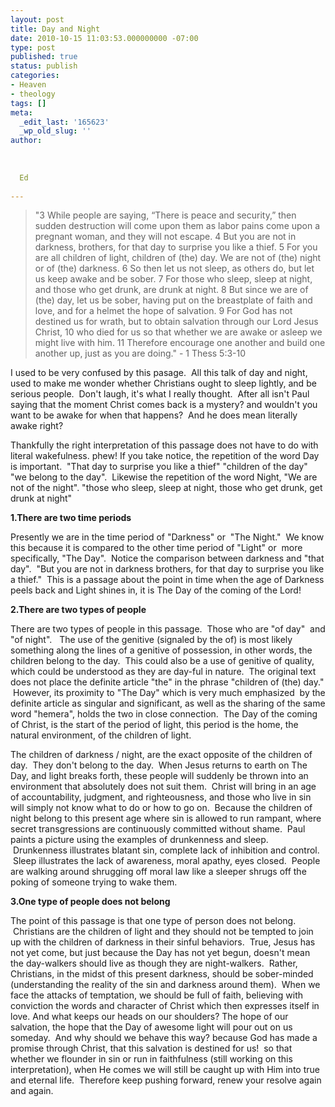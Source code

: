 ```yaml
---
layout: post
title: Day and Night
date: 2010-10-15 11:03:53.000000000 -07:00
type: post
published: true
status: publish
categories:
- Heaven
- theology
tags: []
meta:
  _edit_last: '165623'
  _wp_old_slug: ''
author:
  
  
  
  Ed
  
---
```

<blockquote>"3 While people are saying, “There is peace and security,” then sudden destruction will come upon them as labor pains come upon a pregnant woman, and they will not escape. 4 But you are not in darkness, brothers, for that day to surprise you like a thief. 5 For you are all children of light, children of (the) day. We are not of (the) night or of (the) darkness. 6 So then let us not sleep, as others do, but let us keep awake and be sober. 7 For those who sleep, sleep at night, and those who get drunk, are drunk at night. 8 But since we are of (the) day, let us be sober, having put on the breastplate of faith and love, and for a helmet the hope of salvation. 9 For God has not destined us for wrath, but to obtain salvation through our Lord Jesus Christ, 10 who died for us so that whether we are awake or asleep we might live with him. 11 Therefore encourage one another and build one another up, just as you are doing." - 1 Thess 5:3-10</p></blockquote>
<p>I used to be very confused by this pasage.  All this talk of day and night, used to make me wonder whether Christians ought to sleep lightly, and be serious people.  Don't laugh, it's what I really thought.  After all isn't Paul saying that the moment Christ comes back is a mystery? and wouldn't you want to be awake for when that happens?  And he does mean literally awake right?</p>
<p>Thankfully the right interpretation of this passage does not have to do with literal wakefulness. phew! If you take notice, the repetition of the word Day is important.  "That day to surprise you like a thief" "children of the day" "we belong to the day".  Likewise the repetition of the word Night, "We are not of the night". "those who sleep, sleep at night, those who get drunk, get drunk at night"</p>
<p><strong>1.There are two time periods</strong></p>
<p>Presently we are in the time period of "Darkness" or  "The Night."  We know this because it is compared to the other time period of "Light" or  more specifically, "The Day".  Notice the comparison between darkness and "that day".  "But you are not in darkness brothers, for that day to surprise you like a thief."  This is a passage about the point in time when the age of Darkness peels back and Light shines in, it is The Day of the coming of the Lord!</p>
<p><strong>2.There are two types of people</strong></p>
<p>There are two types of people in this passage.  Those who are "of day"  and "of night".   The use of the genitive (signaled by the of) is most likely something along the lines of a genitive of possession, in other words, the children belong to the day.  This could also be a use of genitive of quality, which could be understood as they are day-ful in nature.  The original text does not place the definite article "the" in the phrase "children of (the) day."  However, its proximity to "The Day" which is very much emphasized  by the definite article as singular and significant, as well as the sharing of the same word "hemera", holds the two in close connection.  The Day of the coming of Christ, is the start of the period of light, this period is the home, the natural environment, of the children of light.</p>
<p>The children of darkness / night, are the exact opposite of the children of day.  They don't belong to the day.  When Jesus returns to earth on The Day, and light breaks forth, these people will suddenly be thrown into an environment that absolutely does not suit them.  Christ will bring in an age of accountability, judgment, and righteousness, and those who live in sin will simply not know what to do or how to go on.  Because the children of night belong to this present age where sin is allowed to run rampant, where secret transgressions are continuously committed without shame.  Paul paints a picture using the examples of drunkenness and sleep.  Drunkenness illustrates blatant sin, complete lack of inhibition and control.  Sleep illustrates the lack of awareness, moral apathy, eyes closed.  People are walking around shrugging off moral law like a sleeper shrugs off the poking of someone trying to wake them.</p>
<p><strong>3.One type of people does not belong</strong></p>
<p><strong><span style="font-weight:normal;">The point of this passage is that one type of person does not belong.  Christians are the children of light and they should not be tempted to join up with the children of darkness in their sinful behaviors.  True, Jesus has not yet come, but just because the Day has not yet begun, doesn't mean the day-walkers should live as though they are night-walkers.  Rather, Christians, in the midst of this present darkness, should be sober-minded (understanding the reality of the sin and darkness around them).  When we face the attacks of temptation, we should be full of faith, believing with conviction the words and character of Christ which then expresses itself in love. And what keeps our heads on our shoulders? The hope of our salvation, the hope that the Day of awesome light will pour out on us someday.  And why should we behave this way? because God has made a promise through Christ, that this salvation is destined for us!  so that whether we flounder in sin or run in faithfulness (still working on this interpretation), when He comes we will still be caught up with Him into true and eternal life.  Therefore keep pushing forward, renew your resolve again and again.</span></strong></p>
<p><strong><span style="font-weight:normal;"><br />
</span></strong></p>
